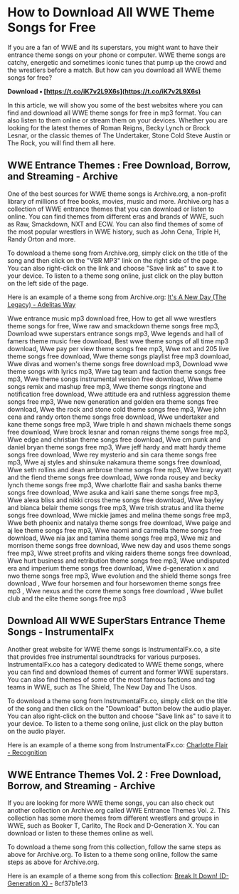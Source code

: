 
 
# How to Download All WWE Theme Songs for Free
 
If you are a fan of WWE and its superstars, you might want to have their entrance theme songs on your phone or computer. WWE theme songs are catchy, energetic and sometimes iconic tunes that pump up the crowd and the wrestlers before a match. But how can you download all WWE theme songs for free?
 
**Download • [https://t.co/iK7v2L9X6s](https://t.co/iK7v2L9X6s)**


 
In this article, we will show you some of the best websites where you can find and download all WWE theme songs for free in mp3 format. You can also listen to them online or stream them on your devices. Whether you are looking for the latest themes of Roman Reigns, Becky Lynch or Brock Lesnar, or the classic themes of The Undertaker, Stone Cold Steve Austin or The Rock, you will find them all here.
 
## WWE Entrance Themes : Free Download, Borrow, and Streaming - Archive
 
One of the best sources for WWE theme songs is Archive.org, a non-profit library of millions of free books, movies, music and more. Archive.org has a collection of WWE entrance themes that you can download or listen to online. You can find themes from different eras and brands of WWE, such as Raw, Smackdown, NXT and ECW. You can also find themes of some of the most popular wrestlers in WWE history, such as John Cena, Triple H, Randy Orton and more.
 
To download a theme song from Archive.org, simply click on the title of the song and then click on the "VBR MP3" link on the right side of the page. You can also right-click on the link and choose "Save link as" to save it to your device. To listen to a theme song online, just click on the play button on the left side of the page.
 
Here is an example of a theme song from Archive.org: [It's A New Day (The Legacy) - Adelitas Way](https://archive.org/details/WWEEntranceThemes/01+It%27s+A+New+Day+%28The+Legacy%29+-+Adelitas+Way.mp3)
 
Wwe entrance music mp3 download free,  How to get all wwe wrestlers theme songs for free,  Wwe raw and smackdown theme songs free mp3,  Download wwe superstars entrance songs mp3,  Wwe legends and hall of famers theme music free download,  Best wwe theme songs of all time mp3 download,  Wwe pay per view theme songs free mp3,  Wwe nxt and 205 live theme songs free download,  Wwe theme songs playlist free mp3 download,  Wwe divas and women's theme songs free download mp3,  Download wwe theme songs with lyrics mp3,  Wwe tag team and faction theme songs free mp3,  Wwe theme songs instrumental version free download,  Wwe theme songs remix and mashup free mp3,  Wwe theme songs ringtone and notification free download,  Wwe attitude era and ruthless aggression theme songs free mp3,  Wwe new generation and golden era theme songs free download,  Wwe the rock and stone cold theme songs free mp3,  Wwe john cena and randy orton theme songs free download,  Wwe undertaker and kane theme songs free mp3,  Wwe triple h and shawn michaels theme songs free download,  Wwe brock lesnar and roman reigns theme songs free mp3,  Wwe edge and christian theme songs free download,  Wwe cm punk and daniel bryan theme songs free mp3,  Wwe jeff hardy and matt hardy theme songs free download,  Wwe rey mysterio and sin cara theme songs free mp3,  Wwe aj styles and shinsuke nakamura theme songs free download,  Wwe seth rollins and dean ambrose theme songs free mp3,  Wwe bray wyatt and the fiend theme songs free download,  Wwe ronda rousey and becky lynch theme songs free mp3,  Wwe charlotte flair and sasha banks theme songs free download,  Wwe asuka and kairi sane theme songs free mp3,  Wwe alexa bliss and nikki cross theme songs free download,  Wwe bayley and bianca belair theme songs free mp3,  Wwe trish stratus and lita theme songs free download,  Wwe mickie james and melina theme songs free mp3,  Wwe beth phoenix and natalya theme songs free download,  Wwe paige and aj lee theme songs free mp3,  Wwe naomi and carmella theme songs free download,  Wwe nia jax and tamina theme songs free mp3,  Wwe miz and morrison theme songs free download,  Wwe new day and usos theme songs free mp3,  Wwe street profits and viking raiders theme songs free download,  Wwe hurt business and retribution theme songs free mp3,  Wwe undisputed era and imperium theme songs free download,  Wwe d-generation x and nwo theme songs free mp3,  Wwe evolution and the shield theme songs free download ,  Wwe four horsemen and four horsewomen theme songs free mp3 ,  Wwe nexus and the corre theme songs free download ,  Wwe bullet club and the elite theme songs free mp3
 
## Download All WWE SuperStars Entrance Theme Songs - InstrumentalFx
 
Another great website for WWE theme songs is InstrumentalFx.co, a site that provides free instrumental soundtracks for various purposes. InstrumentalFx.co has a category dedicated to WWE theme songs, where you can find and download themes of current and former WWE superstars. You can also find themes of some of the most famous factions and tag teams in WWE, such as The Shield, The New Day and The Usos.
 
To download a theme song from InstrumentalFx.co, simply click on the title of the song and then click on the "Download" button below the audio player. You can also right-click on the button and choose "Save link as" to save it to your device. To listen to a theme song online, just click on the play button on the audio player.
 
Here is an example of a theme song from InstrumentalFx.co: [Charlotte Flair - Recognition](https://instrumentalfx.co/wp-content/upload/11/Charlotte-Flair-Recognition-WWE-Theme-Song.mp3)
 
## WWE Entrance Themes Vol. 2 : Free Download, Borrow, and Streaming - Archive
 
If you are looking for more WWE theme songs, you can also check out another collection on Archive.org called WWE Entrance Themes Vol. 2. This collection has some more themes from different wrestlers and groups in WWE, such as Booker T, Carlito, The Rock and D-Generation X. You can download or listen to these themes online as well.
 
To download a theme song from this collection, follow the same steps as above for Archive.org. To listen to a theme song online, follow the same steps as above for Archive.org.
 
Here is an example of a theme song from this collection: [Break It Down! (D-Generation X) -](https://archive.org/details/WWEEntranceThemesVol.2/01+Break+It+Down%21+%28D-Generation+X%29+-+The+Chris+Warren+Band.mp3)
 8cf37b1e13
 
